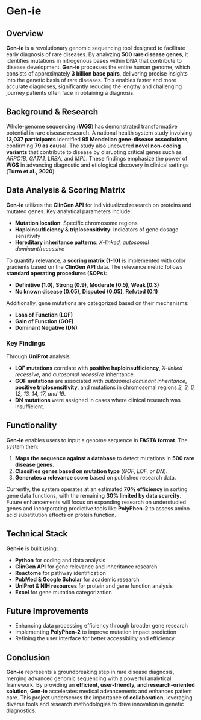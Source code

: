 # **Gen-ie**

## **Overview**
**Gen-ie** is a revolutionary genomic sequencing tool designed to facilitate early diagnosis of rare diseases. By analyzing **500 rare disease genes**, it identifies mutations in nitrogenous bases within DNA that contribute to disease development. **Gen-ie** processes the entire human genome, which consists of approximately **3 billion base pairs**, delivering precise insights into the genetic basis of rare diseases. This enables faster and more accurate diagnoses, significantly reducing the lengthy and challenging journey patients often face in obtaining a diagnosis.

## **Background & Research**
Whole-genome sequencing (**WGS**) has demonstrated transformative potential in rare disease research. A national health system study involving **13,037 participants** identified **95 Mendelian gene-disease associations**, confirming **79 as causal**. The study also uncovered **novel non-coding variants** that contribute to disease by disrupting critical genes such as *ARPC1B, GATA1, LRBA,* and *MPL*. These findings emphasize the power of **WGS** in advancing diagnostic and etiological discovery in clinical settings (**Turro et al., 2020**). 

## **Data Analysis & Scoring Matrix**
**Gen-ie** utilizes the **ClinGen API** for individualized research on proteins and mutated genes. Key analytical parameters include:
- **Mutation location**: Specific chromosome regions
- **Haploinsufficiency & triplosensitivity**: Indicators of gene dosage sensitivity
- **Hereditary inheritance patterns**: *X-linked, autosomal dominant/recessive*

To quantify relevance, a **scoring matrix (1-10)** is implemented with color gradients based on the **ClinGen API** data. The relevance metric follows **standard operating procedures (SOPs):**
- **Definitive (1.0)**, **Strong (0.9)**, **Moderate (0.5)**, **Weak (0.3)**
- **No known disease (0.05)**, **Disputed (0.05)**, **Refuted (0.1)**

Additionally, gene mutations are categorized based on their mechanisms:
- **Loss of Function (LOF)**
- **Gain of Function (GOF)**
- **Dominant Negative (DN)**

### **Key Findings**
Through **UniProt** analysis:
- **LOF mutations** correlate with **positive haploinsufficiency**, *X-linked recessive,* and *autosomal recessive* inheritance.
- **GOF mutations** are associated with *autosomal dominant inheritance*, **positive triplosensitivity**, and mutations in chromosomal regions *2, 3, 6, 12, 13, 14, 17, and 19*.
- **DN mutations** were assigned in cases where clinical research was insufficient.

## **Functionality**
**Gen-ie** enables users to input a genome sequence in **FASTA format**. The system then:
1. **Maps the sequence against a database** to detect mutations in **500 rare disease genes**.
2. **Classifies genes based on mutation type** (*GOF, LOF, or DN*).
3. **Generates a relevance score** based on published research data.

Currently, the system operates at an estimated **70% efficiency** in sorting gene data functions, with the remaining **30% limited by data scarcity**. Future enhancements will focus on expanding research on understudied genes and incorporating predictive tools like **PolyPhen-2** to assess amino acid substitution effects on protein function.

## **Technical Stack**
**Gen-ie** is built using:
- **Python** for coding and data analysis
- **ClinGen API** for gene relevance and inheritance research
- **Reactome** for pathway identification
- **PubMed & Google Scholar** for academic research
- **UniProt & NIH resources** for protein and gene function analysis
- **Excel** for gene mutation categorization

## **Future Improvements**
- Enhancing data processing efficiency through broader gene research
- Implementing **PolyPhen-2** to improve mutation impact prediction
- Refining the user interface for better accessibility and efficiency

## **Conclusion**
**Gen-ie** represents a groundbreaking step in rare disease diagnosis, merging advanced genomic sequencing with a powerful analytical framework. By providing an **efficient, user-friendly, and research-oriented solution**, **Gen-ie** accelerates medical advancements and enhances patient care. This project underscores the importance of **collaboration**, leveraging diverse tools and research methodologies to drive innovation in genetic diagnostics.

